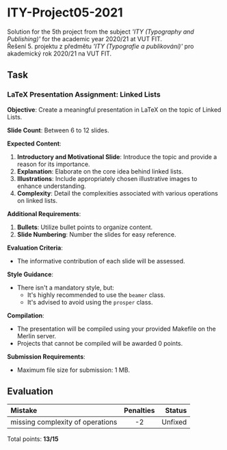# ITY-Project05-2021

Solution for the 5th project from the subject _'ITY (Typography and Publishing)'_ for the academic year 2020/21 at VUT FIT. \
Řešení 5. projektu z předmětu _'ITY (Typografie a publikování)'_ pro akademický rok 2020/21 na VUT FIT.

## Task

### LaTeX Presentation Assignment: Linked Lists

**Objective**: Create a meaningful presentation in LaTeX on the topic of Linked Lists.

**Slide Count**: Between 6 to 12 slides.

**Expected Content**:

1. **Introductory and Motivational Slide**: Introduce the topic and provide a reason for its importance.
2. **Explanation**: Elaborate on the core idea behind linked lists.
3. **Illustrations**: Include appropriately chosen illustrative images to enhance understanding.
4. **Complexity**: Detail the complexities associated with various operations on linked lists.

**Additional Requirements**:

1. **Bullets**: Utilize bullet points to organize content.
2. **Slide Numbering**: Number the slides for easy reference.

**Evaluation Criteria**:

- The informative contribution of each slide will be assessed.

**Style Guidance**:

- There isn't a mandatory style, but:
  - It's highly recommended to use the `beamer` class.
  - It's advised to avoid using the `prosper` class.

**Compilation**:

- The presentation will be compiled using your provided Makefile on the Merlin server.
- Projects that cannot be compiled will be awarded 0 points.

**Submission Requirements**:

- Maximum file size for submission: 1 MB.

## Evaluation

| Mistake                          | Penalties |  Status |
| :------------------------------- | :-------: | ------: |
| missing complexity of operations |    -2     | Unfixed |

Total points: **13/15**
